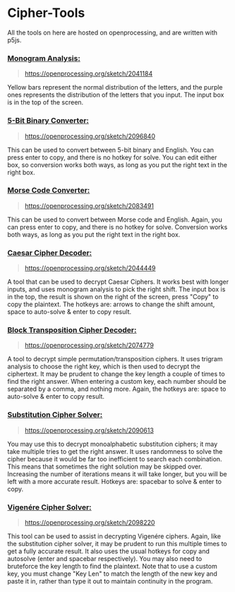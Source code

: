 # Cipher-Tools

All the tools on here are hosted on openprocessing, and are written with p5js.

### [Monogram Analysis:](https://openprocessing.org/sketch/2041184)
> https://openprocessing.org/sketch/2041184

Yellow bars represent the normal distribution of the letters, and the purple ones represents the distribution of the letters that you input. The input box is in the top of the screen.

### [5-Bit Binary Converter:](https://openprocessing.org/sketch/2096840)
> https://openprocessing.org/sketch/2096840

This can be used to convert between 5-bit binary and English. You can press enter to copy, and there is no hotkey for solve. You can edit either box, so conversion works both ways, as long as you put the right text in the right box.

### [Morse Code Converter:](https://openprocessing.org/sketch/2083491)
> https://openprocessing.org/sketch/2083491

This can be used to convert between Morse code and English. Again, you can press enter to copy, and there is no hotkey for solve. Conversion works both ways, as long as you put the right text in the right box.

### [Caesar Cipher Decoder:](https://openprocessing.org/sketch/2044449)
> https://openprocessing.org/sketch/2044449

A tool that can be used to decrypt Caesar Ciphers. It works best with longer inputs, and uses monogram analysis to pick the right shift. The input box is in the top, the result is shown on the right of the screen, press "Copy" to copy the plaintext. The hotkeys are: arrows to change the shift amount, space to auto-solve & enter to copy result.

### [Block Transposition Cipher Decoder:](https://openprocessing.org/sketch/2074779)
> https://openprocessing.org/sketch/2074779

A tool to decrypt simple permutation/transposition ciphers. It uses trigram analysis to choose the right key, which is then used to decrypt the ciphertext. It may be prudent to change the key length a couple of times to find the right answer. When entering a custom key, each number should be separated by a comma, and nothing more. Again, the hotkeys are: space to auto-solve & enter to copy result.

### [Substitution Cipher Solver:](https://openprocessing.org/sketch/2090613)
> https://openprocessing.org/sketch/2090613

You may use this to decrypt monoalphabetic substitution ciphers;  it may take multiple tries to get the right answer. It uses randomness to solve the cipher because it would be far too inefficient to search each combination. This means that sometimes the right solution may be skipped over. Increasing the number of iterations means it will take longer, but you will be left with a more accurate result. Hotkeys are: spacebar to solve & enter to copy.

### [Vigenére Cipher Solver:](https://openprocessing.org/sketch/2098220)
> https://openprocessing.org/sketch/2098220

This tool can be used to assist in decrypting Vigenére ciphers. Again, like the substitution cipher solver, it may be prudent to run this multiple times to get a fully accurate result. It also uses the usual hotkeys for copy and autosolve (enter and spacebar respectively). You may also need to bruteforce the key length to find the plaintext. Note that to use a custom key, you must change "Key Len" to match the length of the new key and paste it in, rather than type it out to maintain continuity in the program.
